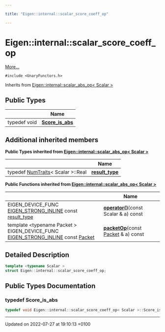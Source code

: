 ```yaml
---

title: "Eigen::internal::scalar_score_coeff_op"

---
```


# Eigen::internal::scalar_score_coeff_op



 [More...](#detailed-description)


`#include <UnaryFunctors.h>`

Inherits from [Eigen::internal::scalar_abs_op< Scalar >](http://example.org/classes/structeigen_1_1internal_1_1scalar__abs__op/)

## Public Types

|                | Name           |
| -------------- | -------------- |
| typedef void | **[Score_is_abs](http://example.org/classes/structeigen_1_1internal_1_1scalar__score__coeff__op/#typedef-score-is-abs)**  |

## Additional inherited members

**Public Types inherited from [Eigen::internal::scalar_abs_op< Scalar >](http://example.org/classes/structeigen_1_1internal_1_1scalar__abs__op/)**

|                | Name           |
| -------------- | -------------- |
| typedef <a href="http://example.org/classes/structeigen_1_1numtraits/">NumTraits</a>< Scalar >::Real | **[result_type](http://example.org/classes/structeigen_1_1internal_1_1scalar__abs__op/#typedef-result-type)**  |

**Public Functions inherited from [Eigen::internal::scalar_abs_op< Scalar >](http://example.org/classes/structeigen_1_1internal_1_1scalar__abs__op/)**

|                | Name           |
| -------------- | -------------- |
| EIGEN_DEVICE_FUNC <a href="http://example.org/files/macros_8h/#define-eigen-strong-inline">EIGEN_STRONG_INLINE</a> const <a href="http://example.org/classes/structeigen_1_1internal_1_1scalar__abs__op/#typedef-result-type">result_type</a> | **[operator()](http://example.org/classes/structeigen_1_1internal_1_1scalar__abs__op/#function-operator())**(const Scalar & a) const |
| template <typename Packet \> <br>EIGEN_DEVICE_FUNC <a href="http://example.org/files/macros_8h/#define-eigen-strong-inline">EIGEN_STRONG_INLINE</a> const <a href="http://example.org/classes/unioneigen_1_1internal_1_1packet/">Packet</a> | **[packetOp](http://example.org/classes/structeigen_1_1internal_1_1scalar__abs__op/#function-packetop)**(const <a href="http://example.org/classes/unioneigen_1_1internal_1_1packet/">Packet</a> & a) const |


## Detailed Description

```cpp
template <typename Scalar >
struct Eigen::internal::scalar_score_coeff_op;
```

## Public Types Documentation

### typedef Score_is_abs

```cpp
typedef void Eigen::internal::scalar_score_coeff_op< Scalar >::Score_is_abs;
```


-------------------------------

Updated on 2022-07-27 at 19:10:13 +0100